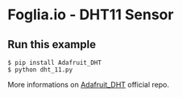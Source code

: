 # Foglia.io - DHT11 Sensor

## Run this example
```
$ pip install Adafruit_DHT
$ python dht_11.py
```

More informations on [Adafruit_DHT](https://github.com/adafruit/Adafruit_Python_DHT) official repo.